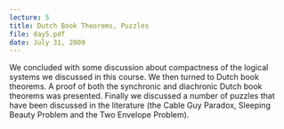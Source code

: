 ```yaml
---
lecture: 5
title: Dutch Book Theorems, Puzzles 
file: day5.pdf
date: July 31, 2009
---
```


We concluded with some discussion about compactness of the logical systems we discussed in this course. We then turned to Dutch book theorems. A proof of both the synchronic and diachronic Dutch book theorems was presented. Finally we discussed a number of puzzles that have been discussed in the literature (the Cable Guy Paradox, Sleeping Beauty Problem and the Two Envelope Problem). 
